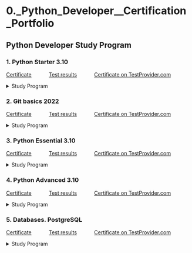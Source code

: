 # 0._Python_Developer__Certification_Portfolio

## Python Developer Study Program

### 1. Python Starter 3.10

<a href="./Courses_certificates/1._Python_Starter_3.10_Certificate.jpg" target="_blank">Certificate</a>
&nbsp;&nbsp;&nbsp;&nbsp;&nbsp;&nbsp;&nbsp;&nbsp;&nbsp;&nbsp;
<a href="./Courses_test_results/1._Python_Starter_3.10_Test_results.jpg" target="_blank">Test
results</a>
&nbsp;&nbsp;&nbsp;&nbsp;&nbsp;&nbsp;&nbsp;&nbsp;&nbsp;&nbsp;
<a href="https://testprovider.com/ru/search-certificate/TP19851313">Certificate on TestProvider.com</a>

<details>
  <summary>Study Program</summary>

1. Introduction to Python
2. Primitive data types and variables
3. Conditional constructions
4. Cyclic constructions
5. Sequences
6. Lists
7. Sets and mapping
8. Functions, part 1
9. Functions, part 2
10. PEP8

</details>

### 2. Git basics 2022

<a href="./Courses_certificates/2._Git_basics_2022_Certificate.jpg" target="_blank">Certificate</a>
&nbsp;&nbsp;&nbsp;&nbsp;&nbsp;&nbsp;&nbsp;&nbsp;&nbsp;&nbsp;
<a href="./Courses_test_results/2._Git_basics_2022_Test_results.jpg" target="_blank">Test
results</a>
&nbsp;&nbsp;&nbsp;&nbsp;&nbsp;&nbsp;&nbsp;&nbsp;&nbsp;&nbsp;
<a href="https://testprovider.com/ru/search-certificate/TP29442845">Certificate on TestProvider.com</a>

<details>
  <summary>Study Program</summary>

1. Git Basics
2. Repository publication
3. IDE integration

</details>

### 3. Python Essential 3.10

<a href="./Courses_certificates/3._Python_Essential_3.10_Certificate.jpg" target="_blank">Certificate</a>
&nbsp;&nbsp;&nbsp;&nbsp;&nbsp;&nbsp;&nbsp;&nbsp;&nbsp;&nbsp;
<a href="./Courses_test_results/3._Python_Essential_3.10_Test_results.jpg" target="_blank">Test
results</a>
&nbsp;&nbsp;&nbsp;&nbsp;&nbsp;&nbsp;&nbsp;&nbsp;&nbsp;&nbsp;
<a href="https://testprovider.com/ru/search-certificate/TP72546223">Certificate on TestProvider.com</a>

<details>
  <summary>Study Program</summary>

1. OOP. Classes, attributes, methods, constructor
2. OOP. Inheritance and abstraction
3. OOP. Encapsulation and polymorphism
4. Exceptions and their handling
5. Introspection and reflection
6. Iterators
7. Generators
8. Work with files
9. Modules and packages
10. Regular expressions

</details>

### 4. Python Advanced 3.10

<a href="./Courses_certificates/4._Python_Advanced_3.10_Certificate.jpg" target="_blank">Certificate</a>
&nbsp;&nbsp;&nbsp;&nbsp;&nbsp;&nbsp;&nbsp;&nbsp;&nbsp;&nbsp;
<a href="./Courses_test_results/4._Python_Advanced_3.10_Test_results.jpg" target="_blank">Test
results</a>
&nbsp;&nbsp;&nbsp;&nbsp;&nbsp;&nbsp;&nbsp;&nbsp;&nbsp;&nbsp;
<a href="https://testprovider.com/ru/search-certificate/TP22720228">Certificate on TestProvider.com</a>

<details>
  <summary>Study Program</summary>

1. Elements of functional programming
2. Working with the network
3. Data warehouses
4. SQLite. Syntax and queries
5. Asynchronous programming in Python
6. Multithreaded programming in Python
7. Typed Python. Unit Testing
8. Practical lesson. Scraping
9. Practical lesson. SQLite
10. Virtual environments

</details>

### 5. Databases. PostgreSQL

<a href="./Courses_certificates/5._Databases._PostgreSQL_Certificate.jpg" target="_blank">Certificate</a>
&nbsp;&nbsp;&nbsp;&nbsp;&nbsp;&nbsp;&nbsp;&nbsp;&nbsp;&nbsp;
<a href="./Courses_test_results/5._Databases._PostgreSQL_Test_results.jpg" target="_blank">Test
results</a>
&nbsp;&nbsp;&nbsp;&nbsp;&nbsp;&nbsp;&nbsp;&nbsp;&nbsp;&nbsp;
<a href="https://testprovider.com/ru/search-certificate/TP96877762">Certificate on TestProvider.com</a>

<details>
  <summary>Study Program</summary>

1. Creating infrastructure
2. Basic PostgreSQL data types and simple queries
3. Joining of tables (JOIN) and subqueries
4. Other objects of databases: views and functions
5. Database design. DDL - managing databases and database objects

</details>

